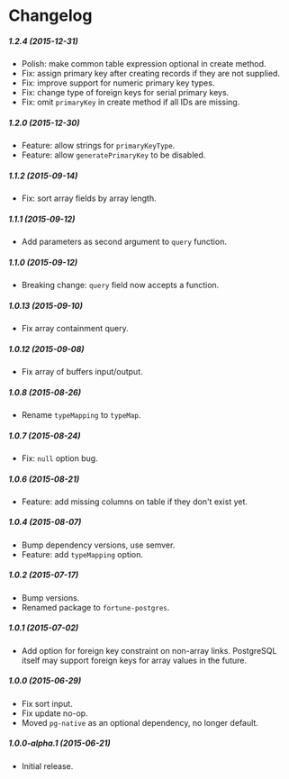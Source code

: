 # Changelog


##### 1.2.4 (2015-12-31)
- Polish: make common table expression optional in create method.
- Fix: assign primary key after creating records if they are not supplied.
- Fix: improve support for numeric primary key types.
- Fix: change type of foreign keys for serial primary keys.
- Fix: omit `primaryKey` in create method if all IDs are missing.


##### 1.2.0 (2015-12-30)
- Feature: allow strings for `primaryKeyType`.
- Feature: allow `generatePrimaryKey` to be disabled.


##### 1.1.2 (2015-09-14)
- Fix: sort array fields by array length.


##### 1.1.1 (2015-09-12)
- Add parameters as second argument to `query` function.


##### 1.1.0 (2015-09-12)
- Breaking change: `query` field now accepts a function.


##### 1.0.13 (2015-09-10)
- Fix array containment query.


##### 1.0.12 (2015-09-08)
- Fix array of buffers input/output.


##### 1.0.8 (2015-08-26)
- Rename `typeMapping` to `typeMap`.


##### 1.0.7 (2015-08-24)
- Fix: `null` option bug.


##### 1.0.6 (2015-08-21)
- Feature: add missing columns on table if they don't exist yet.


##### 1.0.4 (2015-08-07)
- Bump dependency versions, use semver.
- Feature: add `typeMapping` option.


##### 1.0.2 (2015-07-17)
- Bump versions.
- Renamed package to `fortune-postgres`.


##### 1.0.1 (2015-07-02)
- Add option for foreign key constraint on non-array links. PostgreSQL itself may support foreign keys for array values in the future.


##### 1.0.0 (2015-06-29)
- Fix sort input.
- Fix update no-op.
- Moved `pg-native` as an optional dependency, no longer default.


##### 1.0.0-alpha.1 (2015-06-21)
- Initial release.
